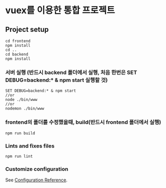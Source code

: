 # vuex를 이용한 통합 프로젝트

## Project setup

```
cd frontend
npm install
cd ..
cd backend
npm install
```

### 서버 실행 (반드시 backend 폴더에서 실행, 처음 한번은 SET DEBUG=backend:\* & npm start 실행할 것)

```
SET DEBUG=backend:* & npm start
//or
node ./bin/www
//or
nodemon ./bin/www
```

### frontend의 폴더를 수정했을때, build(반드시 frontend 폴더에서 실행)

```
npm run build
```

### Lints and fixes files

```
npm run lint
```

### Customize configuration

See [Configuration Reference](https://cli.vuejs.org/config/).
